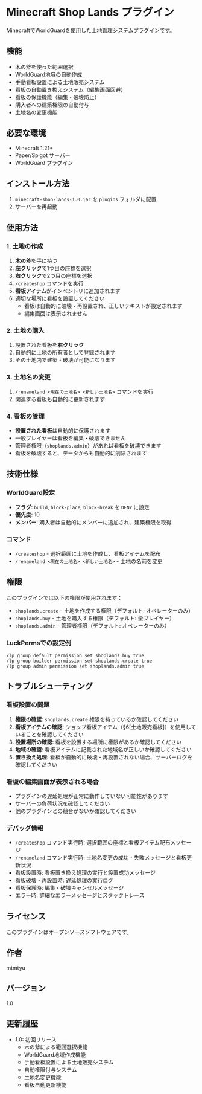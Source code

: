 # Minecraft Shop Lands プラグイン

MinecraftでWorldGuardを使用した土地管理システムプラグインです。

## 機能

- 木の斧を使った範囲選択
- WorldGuard地域の自動作成
- 手動看板設置による土地販売システム
- 看板の自動置き換えシステム（編集画面回避）
- 看板の保護機能（編集・破壊防止）
- 購入者への建築権限の自動付与
- 土地名の変更機能

## 必要な環境

- Minecraft 1.21+
- Paper/Spigot サーバー
- WorldGuard プラグイン

## インストール方法

1. `minecraft-shop-lands-1.0.jar` を `plugins` フォルダに配置
2. サーバーを再起動

## 使用方法

### 1. 土地の作成

1. **木の斧**を手に持つ
2. **左クリック**で1つ目の座標を選択
3. **右クリック**で2つ目の座標を選択
4. `/createshop` コマンドを実行
5. **看板アイテム**がインベントリに追加されます
6. 適切な場所に看板を設置してください
   - 看板は自動的に破壊・再設置され、正しいテキストが設定されます
   - 編集画面は表示されません

### 2. 土地の購入

1. 設置された看板を**右クリック**
2. 自動的に土地の所有者として登録されます
3. その土地内で建築・破壊が可能になります

### 3. 土地名の変更

1. `/renameland <現在の土地名> <新しい土地名>` コマンドを実行
2. 関連する看板も自動的に更新されます

### 4. 看板の管理

- **設置された看板**は自動的に保護されます
- 一般プレイヤーは看板を編集・破壊できません
- 管理者権限（`shoplands.admin`）があれば看板を破壊できます
- 看板を破壊すると、データからも自動的に削除されます

## 技術仕様

### WorldGuard設定

- **フラグ**: `build`, `block-place`, `block-break` を `DENY` に設定
- **優先度**: 10
- **メンバー**: 購入者は自動的にメンバーに追加され、建築権限を取得

### コマンド

- `/createshop` - 選択範囲に土地を作成し、看板アイテムを配布
- `/renameland <現在の土地名> <新しい土地名>` - 土地の名前を変更

## 権限

このプラグインでは以下の権限が使用されます：

- `shoplands.create` - 土地を作成する権限（デフォルト: オペレーターのみ）
- `shoplands.buy` - 土地を購入する権限（デフォルト: 全プレイヤー）  
- `shoplands.admin` - 管理者権限（デフォルト: オペレーターのみ）

### LuckPermsでの設定例

```
/lp group default permission set shoplands.buy true
/lp group builder permission set shoplands.create true
/lp group admin permission set shoplands.admin true
```

## トラブルシューティング

### 看板設置の問題

1. **権限の確認**: `shoplands.create` 権限を持っているか確認してください
2. **看板アイテムの確認**: ショップ看板アイテム（§6[土地販売看板]）を使用していることを確認してください
3. **設置場所の確認**: 看板を設置する場所に権限があるか確認してください
4. **地域の確認**: 看板アイテムに記載された地域名が正しいか確認してください
5. **置き換え処理**: 看板が自動的に破壊・再設置されない場合、サーバーログを確認してください

### 看板の編集画面が表示される場合

- プラグインの遅延処理が正常に動作していない可能性があります
- サーバーの負荷状況を確認してください
- 他のプラグインとの競合がないか確認してください

### デバッグ情報

- `/createshop` コマンド実行時: 選択範囲の座標と看板アイテム配布メッセージ
- `/renameland` コマンド実行時: 土地名変更の成功・失敗メッセージと看板更新状況
- 看板設置時: 看板置き換え処理の実行と設置成功メッセージ
- 看板破壊・再設置時: 遅延処理の実行ログ
- 看板保護時: 編集・破壊キャンセルメッセージ
- エラー時: 詳細なエラーメッセージとスタックトレース

## ライセンス

このプラグインはオープンソースソフトウェアです。

## 作者

mtmtyu

## バージョン

1.0

## 更新履歴

- 1.0: 初回リリース
  - 木の斧による範囲選択機能
  - WorldGuard地域作成機能
  - 手動看板設置による土地販売システム
  - 自動権限付与システム
  - 土地名変更機能
  - 看板自動更新機能
